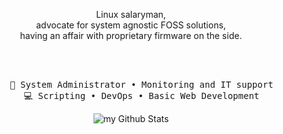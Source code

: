 <div align="center"><p>Linux salaryman,<br>advocate for system agnostic FOSS solutions,<br> having an affair with proprietary firmware on the side.</p>
<br><br>
<pre>
    💼 System Administrator • Monitoring and IT support
    💻 Scripting • DevOps • Basic Web Development
</pre>
<img align="center" src="https://github-readme-stats.vercel.app/api?username=MiguelCarino&include_all_commits=true&count_private=true&show_icons=true&line_height=20&title_color=2B5BBD&icon_color=1124BB&text_color=A1A1A1&bg_color=0,000000,130F40" alt="my Github Stats"/>

